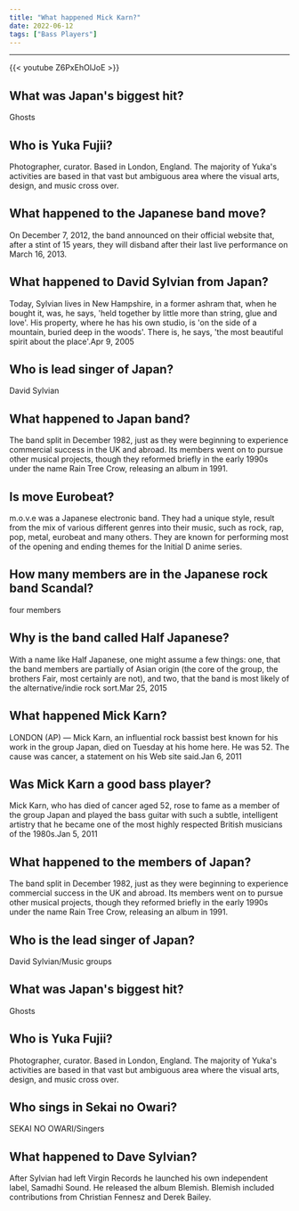 ```yaml
---
title: "What happened Mick Karn?"
date: 2022-06-12
tags: ["Bass Players"]
---
```


---
{{< youtube Z6PxEhOlJoE >}}
## What was Japan's biggest hit?
Ghosts

## Who is Yuka Fujii?
Photographer, curator. Based in London, England. The majority of Yuka's activities are based in that vast but ambiguous area where the visual arts, design, and music cross over.

## What happened to the Japanese band move?
On December 7, 2012, the band announced on their official website that, after a stint of 15 years, they will disband after their last live performance on March 16, 2013.

## What happened to David Sylvian from Japan?
Today, Sylvian lives in New Hampshire, in a former ashram that, when he bought it, was, he says, 'held together by little more than string, glue and love'. His property, where he has his own studio, is 'on the side of a mountain, buried deep in the woods'. There is, he says, 'the most beautiful spirit about the place'.Apr 9, 2005

## Who is lead singer of Japan?
David Sylvian

## What happened to Japan band?
The band split in December 1982, just as they were beginning to experience commercial success in the UK and abroad. Its members went on to pursue other musical projects, though they reformed briefly in the early 1990s under the name Rain Tree Crow, releasing an album in 1991.

## Is move Eurobeat?
m.o.v.e was a Japanese electronic band. They had a unique style, result from the mix of various different genres into their music, such as rock, rap, pop, metal, eurobeat and many others. They are known for performing most of the opening and ending themes for the Initial D anime series.

## How many members are in the Japanese rock band Scandal?
four members

## Why is the band called Half Japanese?
With a name like Half Japanese, one might assume a few things: one, that the band members are partially of Asian origin (the core of the group, the brothers Fair, most certainly are not), and two, that the band is most likely of the alternative/indie rock sort.Mar 25, 2015

## What happened Mick Karn?
LONDON (AP) — Mick Karn, an influential rock bassist best known for his work in the group Japan, died on Tuesday at his home here. He was 52. The cause was cancer, a statement on his Web site said.Jan 6, 2011

## Was Mick Karn a good bass player?
Mick Karn, who has died of cancer aged 52, rose to fame as a member of the group Japan and played the bass guitar with such a subtle, intelligent artistry that he became one of the most highly respected British musicians of the 1980s.Jan 5, 2011

## What happened to the members of Japan?
The band split in December 1982, just as they were beginning to experience commercial success in the UK and abroad. Its members went on to pursue other musical projects, though they reformed briefly in the early 1990s under the name Rain Tree Crow, releasing an album in 1991.

## Who is the lead singer of Japan?
David Sylvian/Music groups

## What was Japan's biggest hit?
Ghosts

## Who is Yuka Fujii?
Photographer, curator. Based in London, England. The majority of Yuka's activities are based in that vast but ambiguous area where the visual arts, design, and music cross over.

## Who sings in Sekai no Owari?
SEKAI NO OWARI/Singers

## What happened to Dave Sylvian?
After Sylvian had left Virgin Records he launched his own independent label, Samadhi Sound. He released the album Blemish. Blemish included contributions from Christian Fennesz and Derek Bailey.

